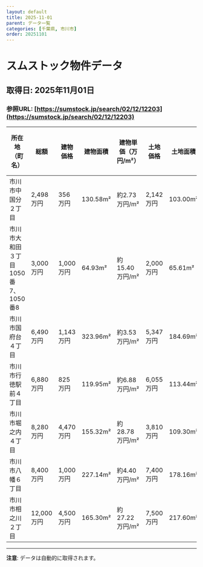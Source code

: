 ```yaml
---
layout: default
title: 2025-11-01
parent: データ一覧
categories: [千葉県, 市川市]
order: 20251101
---
```


# スムストック物件データ

## 取得日: 2025年11月01日
### 参照URL: [https://sumstock.jp/search/02/12/12203](https://sumstock.jp/search/02/12/12203)

| 所在地（町名） | 総額 | 建物価格 | 建物面積 | 建物単価（万円/m²） | 土地価格 | 土地面積 | 土地単価（万円/m²） | ハウスメーカー | 公示地価（万円/㎡） |
|----------------|-------|------------|-------------|------------------------|------------|-------------|------------------------|----------------|----------------|
| 市川市中国分２丁目 | 2,498万円 | 356万円 | 130.58m² | 約2.73万円/m² | 2,142万円 | 103.00m² | 約20.80万円/m² | <img src="https://sumstock.jp/assets/img/logo/yamadahomes_sm.png" alt="-" style="height:32px;"> | 14万円/㎡ |
| 市川市大和田３丁目 1050番7、1050番8 | 3,000万円 | 1,000万円 | 64.93m² | 約15.40万円/m² | 2,000万円 | 65.61m² | 約30.48万円/m² | <img src="https://sumstock.jp/assets/img/logo/panasonichomes_sm.png" alt="-" style="height:32px;"> | - |
| 市川市国府台４丁目 | 6,490万円 | 1,143万円 | 323.96m² | 約3.53万円/m² | 5,347万円 | 184.69m² | 約28.95万円/m² | <img src="https://sumstock.jp/assets/img/logo/daiwahouse_sm.png" alt="-" style="height:32px;"> | 16万円/㎡ |
| 市川市行徳駅前４丁目 | 6,880万円 | 825万円 | 119.95m² | 約6.88万円/m² | 6,055万円 | 113.44m² | 約53.38万円/m² | <img src="https://sumstock.jp/assets/img/logo/mitsuihome_sm.png" alt="三井ホーム" style="height:32px;"> | 40万円/㎡ |
| 市川市堀之内４丁目 | 8,280万円 | 4,470万円 | 155.32m² | 約28.78万円/m² | 3,810万円 | 109.30m² | 約34.86万円/m² | <img src="https://sumstock.jp/assets/img/logo/sumitomo_sm.png" alt="住友林業" style="height:32px;"> | 22万円/㎡ |
| 市川市八幡６丁目 | 8,400万円 | 1,000万円 | 227.14m² | 約4.40万円/m² | 7,400万円 | 178.16m² | 約41.54万円/m² | <img src="https://sumstock.jp/assets/img/logo/sekisuihouse_sm.png" alt="積水ハウス" style="height:32px;"> | 24万円/㎡ |
| 市川市相之川２丁目 | 12,000万円 | 4,500万円 | 165.30m² | 約27.22万円/m² | 7,500万円 | 217.60m² | 約34.47万円/m² | <img src="https://sumstock.jp/assets/img/logo/sekisuihouse_sm.png" alt="積水ハウス" style="height:32px;"> | 40万円/㎡ |

---

**注意**: データは自動的に取得されます。
